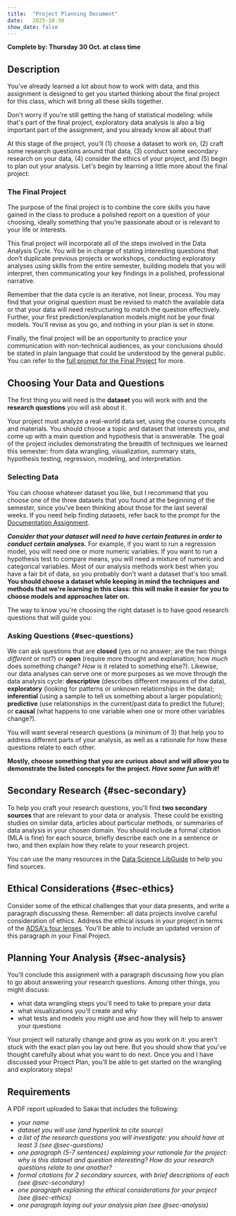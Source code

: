 ```yaml
---
title:  "Project Planning Document"
date:   2025-10-30
show_date: false
---
```

**Complete by: Thursday 30 Oct. at class time**

## Description

You've already learned a lot about how to work with data, and this assignment is designed to get you started thinking about the final project for this class, which will bring all these skills together.

Don't worry if you're still getting the hang of statistical modeling: while that's part of the final project, exploratory data analysis is also a big important part of the assignment, and you already know all about that!

At this stage of the project, you'll (1) choose a dataset to work on, (2) craft some research questions around that data, (3) conduct some secondary research on your data, (4) consider the ethics of your project, and (5) begin to plan out your analysis. Let's begin by learning a little more about the final project:

### The Final Project

The purpose of the final project is to combine the core skills you have gained in the class to produce a polished report on a question of your choosing, ideally something that you’re passionate about or is relevant to your life or interests.

This final project will incorporate all of the steps involved in the Data Analysis Cycle. You will be in charge of stating interesting questions that don’t duplicate previous projects or workshops, conducting exploratory analyses using skills from the entire semester, building models that you will interpret, then communicating your key findings in a polished, professional narrative. 

Remember that the data cycle is an iterative, not linear, process. You may find that your original question must be revised to match the available data or that your data will need restructuring to match the question effectively. Further, your first prediction/explanation models might not be your final models. You'll revise as you go, and nothing in your plan is set in stone. 

Finally, the final project will be an opportunity to practice your communication with non-technical audiences, as your conclusions should be stated in plain language that could be understood by the general public. You can refer to the [full prompt for the Final Project](/assignments/final-report.md) for more.

## Choosing Your Data and Questions

The first thing you will need is the **dataset** you will work with and the **research questions** you will ask about it. 

Your project must analyze a real-world data set, using the course concepts and materials. You should choose a topic and dataset that interests you, and come up with a main question and hypothesis that is answerable. The goal of the project includes demonstrating the breadth of techniques we learned this semester: from data wrangling, visualization, summary stats, hypothesis testing, regression, modeling, and interpretation.

### Selecting Data

You can choose whatever dataset you like, but I recommend that you choose one of the three datasets that you found at the beginning of the semester, since you've been thinking about those for the last several weeks. If you need help finding datasets, refer back to the prompt for the [Documentation Assignment](/assignments/documentation.md).

***Consider that your dataset will need to have certain features in order to conduct certain analyses.*** For example, if you want to run a regression model, you will need one or more numeric variables. If you want to run a hypothesis test to compare means, you will need a mixture of numeric and categorical variables. Most of our analysis methods work best when you have a fair bit of data, so you probably don't want a dataset that's too small. **You should choose a dataset while keeping in mind the techniques and methods that we're learning in this class: this will make it easier for you to choose models and approaches later on.**

The way to know you're choosing the right dataset is to have good research questions that will guide you:

### Asking Questions {#sec-questions}

We can ask questions that are **closed** (yes or no answer; are the two things _different_ or not?) or **open** (require more thought and explanation; how _much_ does something change? _How_ is it related to something else?). Likewise, our data analyses can serve one or more purposes as we move through the data analysis cycle: **descriptive** (describes different measures of the data), **exploratory** (looking for patterns or unknown relationships in the data); **inferential** (using a sample to tell us something about a larger population); **predictive** (use relationships in the current/past data to predict the future); or **causal** (what happens to one variable when one or more other variables change?).  

You will want several research questions (a minimum of 3) that help you to address different parts of your analysis, as well as a rationale for how these questions relate to each other.

**Mostly, choose something that you are curious about and will allow you to demonstrate the listed concepts for the project. *Have some fun with it!***

## Secondary Research {#sec-secondary}

To help you craft your research questions, you'll find **two secondary sources** that are relevant to your data or analysis. These could be existing studies on similar data, articles about particular methods, or summaries of data analysis in your chosen domain. You should include a formal citation (MLA is fine) for each source, briefly describe each one in a sentence or two, and then explain how they relate to your research project.

You can use the many resources in the [Data Science LibGuide](https://libguides.washjeff.edu/c.php?g=1446593&p=10750514) to help you find sources.

## Ethical Considerations {#sec-ethics}

Consider some of the ethical challenges that your data presents, and write a paragraph discussing these. Remember: all data projects involve careful consideration of ethics. Address the ethical issues in your project in terms of the [ADSA's four lenses](https://ethos.academicdatascience.org/lenses/). You'll be able to include an updated version of this paragraph in your Final Project.

## Planning Your Analysis {#sec-analysis}

You'll conclude this assignment with a paragraph discussing *how* you plan to go about answering your research questions. Among other things, you might discuss:

- what data wrangling steps you'll need to take to prepare your data
- what visualizations you'll create and why
- what tests and models you might use and how they will help to answer your questions

Your project will naturally change and grow as you work on it: you aren't stuck with the exact plan you lay out here. But you should show that you've thought carefully about what you want to do next. Once you and I have discussed your Project Plan, you'll be able to get started on the wrangling and exploratory steps!

## Requirements

A PDF report uploaded to Sakai that includes the following:

- _your name_
- _dataset you will use (and hyperlink to cite source)_
- _a list of the research questions you will investigate: you should have at least 3 (see @sec-questions)_ 
- _one paragraph (5-7 sentences) explaining your rationale for the project: why is this dataset and question interesting? How do your research questions relate to one another?_
- *formal citations for 2 secondary sources, with brief descriptions of each (see @sec-secondary)*
- *one paragraph explaining the ethical considerations for your project (see @sec-ethics)*
- *one paragraph laying out your analysis plan (see @sec-analysis)*
